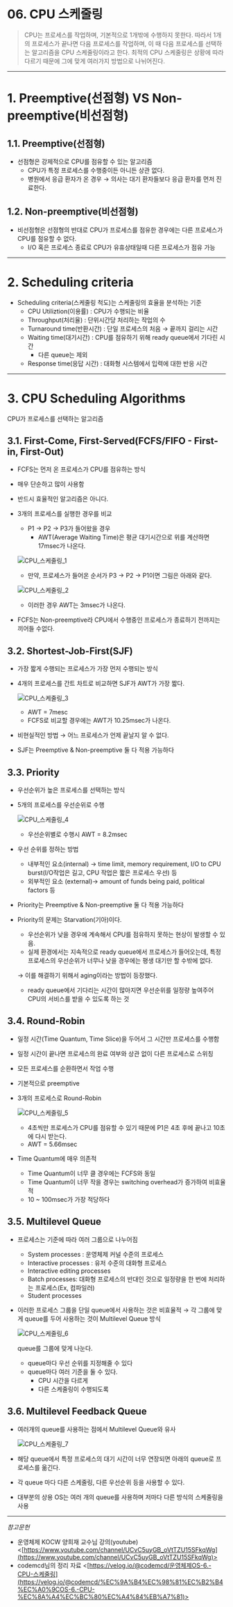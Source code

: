 # 06. CPU 스케줄링

> CPU는 프로세스를 작업하며, 기본적으로 1개밖에 수행하지 못한다. 따라서 1개의 프로세스가 끝나면 다음 프로세스를 작업하며, 이 때 다음 프로세스를 선택하는 알고리즘을 CPU 스케줄링이라고 한다. 최적의 CPU 스케줄링은 상황에 따라 다르기 때문에 그에 맞게 여러가지 방법으로 나뉘어진다.

---

# 1. Preemptive(선점형) VS Non-preemptive(비선점형)

## 1.1. Preemptive(선점형)

- 선점형은 강제적으로 CPU를 점유할 수 있는 알고리즘
  - CPU가 특정 프로세스를 수행중이든 아니든 상관 없다.
  - 병원에서 응급 환자가 온 경우 → 의사는 대기 환자들보다 응급 환자를 먼저 진료한다.

## 1.2. Non-preemptive(비선점형)

- 비선점형은 선점형의 반대로 CPU가 프로세스를 점유한 경우에는 다른 프로세스가 CPU를 점유할 수 없다.
  - I/O 혹은 프로세스 종료로 CPU가 유휴상태일때 다른 프로세스가 점유 가능

---

# 2. Scheduling criteria

- Scheduling criteria(스케줄링 척도)는 스케줄링의 효율을 분석하는 기준
  - CPU Utiliztion(이용률) : CPU가 수행되는 비율
  - Throughput(처리율) : 단위시간당 처리하는 작업의 수
  - Turnaround time(반환시간) : 단일 프로세스의 처음 → 끝까지 걸리는 시간
  - Waiting time(대기시간) : CPU를 점유하기 위해 ready queue에서 기다린 시간
    - 다른 queue는 제외
  - Response time(응답 시간) : 대화형 시스템에서 입력에 대한 반응 시간

---

# 3. CPU Scheduling Algorithms

CPU가 프로세스를 선택하는 알고리즘

## 3.1. First-Come, First-Served(FCFS/FIFO - First-in, First-Out)

- FCFS는 먼저 온 프로세스가 CPU를 점유하는 방식
- 매우 단순하고 많이 사용함
- 반드시 효율적인 알고리즘은 아니다.
- 3개의 프로세스를 실행한 경우를 비교

  - P1 → P2 → P3가 들어왔을 경우
    - AWT(Average Waiting Time)은 평균 대기시간으로 위를 계산하면 17msec가 나온다.

  ![CPU_스케줄링_1](https://user-images.githubusercontent.com/60249222/124295256-974ccb80-db93-11eb-9ec5-53267dc8dfce.png)

  - 만약, 프로세스가 들어온 순서가 P3 → P2 → P1이면 그림은 아래와 같다.

  ![CPU_스케줄링_2](https://user-images.githubusercontent.com/60249222/124295288-a3388d80-db93-11eb-896d-a771fa8b364c.png)

  - 이러한 경우 AWT는 3msec가 나온다.

- FCFS는 Non-preemptive라 CPU에서 수행중인 프로세스가 종료하기 전까지는 끼어들 수없다.

## 3.2. Shortest-Job-First(SJF)

- 가장 짧게 수행되는 프로세스가 가장 먼저 수행되는 방식
- 4개의 프로세스를 간트 차트로 비교하면 SJF가 AWT가 가장 짧다.

  ![CPU_스케줄링_3](https://user-images.githubusercontent.com/60249222/124295321-ad5a8c00-db93-11eb-96ea-06a812e0f2cd.png)

  - AWT = 7mesc
  - FCFS로 비교할 경우에는 AWT가 10.25msec가 나온다.

- 비현실적인 방법 → 어느 프로세스가 언제 끝날지 알 수 없다.
- SJF는 Preemptive & Non-preemptive 둘 다 적용 가능하다

## 3.3. Priority

- 우선순위가 높은 프로세스를 선택하는 방식
- 5개의 프로세스를 우선순위로 수행

  ![CPU_스케줄링_4](https://user-images.githubusercontent.com/60249222/124295361-b77c8a80-db93-11eb-8897-5ddffb595dc6.png)

  - 우선순위별로 수행시 AWT = 8.2msec

- 우선 순위를 정하는 방법
  - 내부적인 요소(internal) → time limit, memory requirement, I/O to CPU burst(I/O작업은 길고, CPU 작업은 짧은 프로세스 우선) 등
  - 외부적인 요소 (external)→ amount of funds being paid, political factors 등
- Priority는 Preemptive & Non-preemptive 둘 다 적용 가능하다
- Priority의 문제는 Starvation(기아)이다.

  - 우선순위가 낮을 경우에 계속해서 CPU를 점유하지 못하는 현상이 발생할 수 있음.
  - 실제 환경에서는 지속적으로 ready queue에서 프로세스가 들어오는데, 특정 프로세스의 우선순위가 너무나 낮을 경우에는 평생 대기만 할 수밖에 없다.

  → 이를 해결하기 위해서 aging이라는 방법이 등장했다.

  - ready queue에서 기다리는 시간이 많아지면 우선순위를 일정량 높여주어 CPU의 서비스를 받을 수 있도록 하는 것

## 3.4. Round-Robin

- 일정 시간(Time Quantum, Time Slice)을 두어서 그 시간만 프로세스를 수행함
- 일정 시간이 끝나면 프로세스의 완료 여부와 상관 없이 다른 프로세스로 스위칭
- 모든 프로세스를 순환하면서 작업 수행
- 기본적으로 preemptive
- 3개의 프로세스로 Round-Robin

  ![CPU_스케줄링_5](https://user-images.githubusercontent.com/60249222/124295395-c06d5c00-db93-11eb-857b-91882deecf31.png)

  - 4초씩만 프로세스가 CPU를 점유할 수 있기 때문에 P1은 4초 후에 끝나고 10초에 다시 받는다.
  - AWT = 5.66msec

- Time Quantum에 매우 의존적
  - Time Quantum이 너무 클 경우에는 FCFS와 동일
  - Time Quantum이 너무 작을 경우는 switching overhead가 증가하여 비효율적
  - 10 ~ 100msec가 가장 적당하다

## 3.5. Multilevel Queue

- 프로세스는 기준에 따라 여러 그룹으로 나누어짐
  - System processes : 운영체제 커널 수준의 프로세스
  - Interactive processes : 유저 수준의 대화형 프로세스
  - Interactive editing processes
  - Batch processes: 대화형 프로세스의 반대인 것으로 일정량을 한 번에 처리하는 프로세스(Ex, 컴파일러)
  - Student processes
- 이러한 프로세스 그룹을 단일 queue에서 사용하는 것은 비효율적 → 각 그룹에 맞게 queue를 두어 사용하는 것이 Multilevel Queue 방식

  ![CPU_스케줄링_6](https://user-images.githubusercontent.com/60249222/124295421-c82d0080-db93-11eb-9860-9c2d93300e00.png)

  queue를 그룹에 맞게 나눈다.

  - queue마다 우선 순위를 지정해줄 수 있다
  - queue마다 여러 기준을 둘 수 있다.
    - CPU 시간을 다르게
    - 다른 스케줄링이 수행되도록

## 3.6. Multilevel Feedback Queue

- 여러개의 queue를 사용하는 점에서 Multilevel Queue와 유사

  ![CPU_스케줄링_7](https://user-images.githubusercontent.com/60249222/124295443-cf540e80-db93-11eb-94af-c529773c2293.png)

- 해당 queue에서 특정 프로세스의 대기 시간이 너무 연장되면 아래의 queue로 프로세스를 옮긴다.
- 각 queue 마다 다른 스케줄링, 다른 우선순위 등을 사용할 수 있다.
- 대부분의 상용 OS는 여러 개의 queue를 사용하며 저마다 다른 방식의 스케줄링을 사용

---

_참고문헌_

- 운영체제 KOCW 양희재 교수님 강의(youtube) <[https://www.youtube.com/channel/UCvC5uyGB_oVtTZU15SFkqWg](https://www.youtube.com/channel/UCvC5uyGB_oVtTZU15SFkqWg)>
- codemcd님의 정리 자료 <[https://velog.io/@codemcd/운영체제OS-6.-CPU-스케줄링](https://velog.io/@codemcd/%EC%9A%B4%EC%98%81%EC%B2%B4%EC%A0%9COS-6.-CPU-%EC%8A%A4%EC%BC%80%EC%A4%84%EB%A7%81)>
